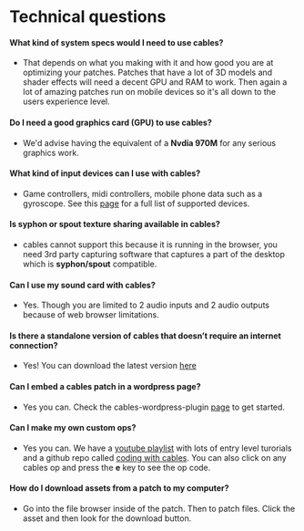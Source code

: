 # Technical questions

#### What kind of system specs would I need to use cables?

- That depends on what you making with it and how good you are at optimizing your patches.
Patches that have a lot of 3D models and shader effects will need a decent GPU and RAM to work.
Then again a lot of amazing patches run on mobile devices so it's all down to the users experience level.

#### Do I need a good graphics card (GPU) to use cables?

- We'd advise having the equivalent of a **Nvdia 970M** for any serious graphics work.

#### What kind of input devices can I use with cables?

- Game controllers, midi controllers, mobile phone data such as a gyroscope. See this [page](https://cables.gl/ops/Ops.Device) for a full list of supported devices.

#### Is syphon or spout texture sharing available in cables?

- cables cannot support this because it is running in the browser, you need 3rd party capturing software that captures a part of the desktop which is **syphon/spout** compatible.

#### Can I use my sound card with cables?

- Yes. Though you are limited to 2 audio inputs and 2 audio outputs because of web browser limitations.

#### Is there a standalone version of cables that doesn’t require an internet connection?

- Yes! You can download the latest version [here](https://cables.gl/standalone)

#### Can I embed a cables patch in a wordpress page?

- Yes you can. Check the cables-wordpress-plugin [page](https://github.com/cables-gl/cables-wordpress-plugin) to get started.

#### Can I make my own custom ops?

- Yes you can. We have a [youtube playlist](https://www.youtube.com/watch?v=vJ47_rYdezU&list=PLYimpE2xWgBvKQg65p9q5sa2jJaHGO7Ka&index=2&t=0s) with lots of entry level turorials and a github repo called [coding with cables](https://github.com/cables-gl/coding-with-cables).
You can also click on any cables op and press the **e** key to see the op code.

#### How do I download assets from a patch to my computer?

- Go into the file browser inside of the patch. Then to patch files. Click the asset and then look for the download button.
